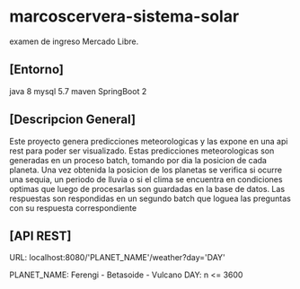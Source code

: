 # marcoscervera-sistema-solar

examen de ingreso Mercado Libre.

## [Entorno]

java 8
mysql 5.7
maven
SpringBoot 2

## [Descripcion General]

Este proyecto genera predicciones meteorologicas y las expone en una api rest para poder ser visualizado.
Estas predicciones meteorologicas son generadas en un proceso batch, tomando por dia la posicion de cada planeta. Una vez obtenida la posicion de los planetas se verifica si ocurre una sequia, un periodo de lluvia o si el clima se encuentra en condiciones optimas que luego de procesarlas son guardadas en la base de datos.
Las respuestas son respondidas en un segundo batch que loguea las preguntas con su respuesta correspondiente

## [API REST]

URL: localhost:8080/'PLANET_NAME'/weather?day='DAY'

PLANET_NAME: Ferengi - Betasoide - Vulcano
DAY: n <= 3600
